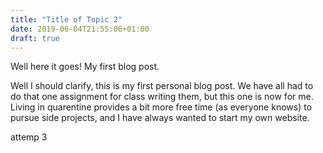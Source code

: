 ```yaml
---
title: "Title of Topic 2"
date: 2019-06-04T21:55:06+01:00
draft: true
---
```

Well here it goes! My first blog post. 

Well I should clarify, this is my first personal blog post. We have all had to do that one assignment for class writing them, but this one is now for me. Living in quarentine provides a bit more free time (as everyone knows) to pursue side projects, and I have always wanted to start my own website. 

attemp 3

